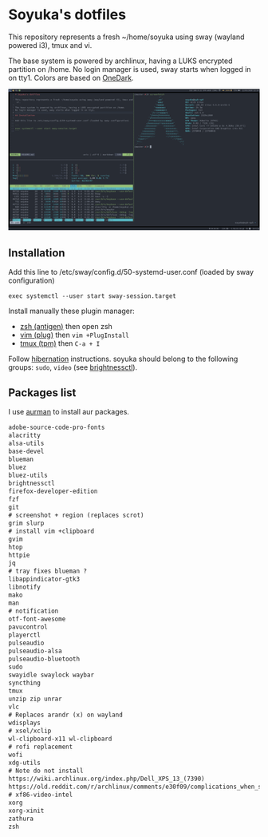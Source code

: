 # Soyuka's dotfiles

This repository represents a fresh ~/home/soyuka using sway (wayland powered i3), tmux and vi.

The base system is powered by archlinux, having a LUKS encrypted partition on /home.
No login manager is used, sway starts when logged in on tty1. Colors are based on [OneDark](https://github.com/joshdick/onedark.vim).

![Screenshot](./screen.png)

## Installation

Add this line to /etc/sway/config.d/50-systemd-user.conf (loaded by sway configuration)

```
exec systemctl --user start sway-session.target
```

Install manually these plugin manager:
 - [zsh (antigen)](https://github.com/zsh-users/antigen) then open zsh
 - [vim (plug)](https://github.com/junegunn/vim-plug) then `vim +PlugInstall`
 - [tmux (tpm)](https://github.com/tmux-plugins/tpm) then `C-a + I`

Follow [hibernation](https://wiki.archlinux.org/index.php/Power_management/Suspend_and_hibernate#Hibernation) instructions.
soyuka should belong to the following groups: `sudo`, `video` (see [brightnessctl](https://github.com/Hummer12007/brightnessctl/issues)).

## Packages list

I use [aurman](https://github.com/polygamma/aurman) to install aur packages.

```
adobe-source-code-pro-fonts
alacritty
alsa-utils
base-devel
blueman
bluez
bluez-utils
brightnessctl
firefox-developer-edition
fzf
git
# screenshot + region (replaces scrot)
grim slurp
# install vim +clipboard
gvim
htop
httpie
jq
# tray fixes blueman ?
libappindicator-gtk3
libnotify
mako
man
# notification
otf-font-awesome
pavucontrol
playerctl
pulseaudio
pulseaudio-alsa
pulseaudio-bluetooth
sudo
swayidle swaylock waybar
syncthing
tmux
unzip zip unrar
vlc
# Replaces arandr (x) on wayland
wdisplays
# xsel/xclip
wl-clipboard-x11 wl-clipboard
# rofi replacement
wofi
xdg-utils
# Note do not install https://wiki.archlinux.org/index.php/Dell_XPS_13_(7390) https://old.reddit.com/r/archlinux/comments/e30f09/complications_when_setting_up_arch_on_the_new/
# xf86-video-intel
xorg
xorg-xinit
zathura
zsh
```
